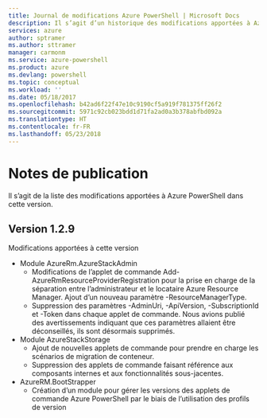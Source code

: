 ```yaml
---
title: Journal de modifications Azure PowerShell | Microsoft Docs
description: Il s’agit d’un historique des modifications apportées à Azure PowerShell dans la dernière version.
services: azure
author: sptramer
ms.author: sttramer
manager: carmonm
ms.service: azure-powershell
ms.product: azure
ms.devlang: powershell
ms.topic: conceptual
ms.workload: ''
ms.date: 05/18/2017
ms.openlocfilehash: b42ad6f22f47e10c9190cf5a919f781375ff26f2
ms.sourcegitcommit: 5971c92cb023bdd1d71fa2ad0a3b378abfbd092a
ms.translationtype: HT
ms.contentlocale: fr-FR
ms.lasthandoff: 05/23/2018
---
```

# <a name="release-notes"></a>Notes de publication

Il s’agit de la liste des modifications apportées à Azure PowerShell dans cette version.

## <a name="version-129"></a>Version 1.2.9

Modifications apportées à cette version

* Module AzureRm.AzureStackAdmin
    + Modifications de l’applet de commande Add-AzureRmResourceProviderRegistration pour la prise en charge de la séparation entre l’administrateur et le locataire Azure Resource Manager. Ajout d’un nouveau paramètre -ResourceManagerType.
    + Suppression des paramètres -AdminUri, -ApiVersion, -SubscriptionId et -Token dans chaque applet de commande. Nous avions publié des avertissements indiquant que ces paramètres allaient être déconseillés, ils sont désormais supprimés.
* Module AzureStackStorage
    + Ajout de nouvelles applets de commande pour prendre en charge les scénarios de migration de conteneur.
    + Suppression des applets de commande faisant référence aux composants internes et aux fonctionnalités sous-jacentes.
* AzureRM.BootStrapper
    + Création d’un module pour gérer les versions des applets de commande Azure PowerShell par le biais de l’utilisation des profils de version